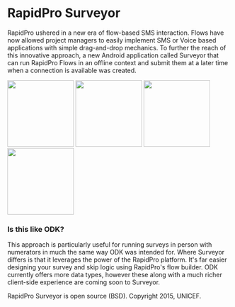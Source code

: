 # RapidPro Surveyor
RapidPro ushered in a new era of flow-based SMS interaction. Flows have now allowed project managers to easily implement SMS or Voice based applications with simple drag-and-drop mechanics. To further the reach of this innovative approach, a new Android application called Surveyor that can run RapidPro Flows in an offline context and submit them at a later time when a connection is available was created.

<img src="https://raw.githubusercontent.com/rapidpro/surveyor/master/screens/screen_download.png" width="150">
<img src="https://raw.githubusercontent.com/rapidpro/surveyor/master/screens/screen_list.png" width="150">
<img src="https://raw.githubusercontent.com/rapidpro/surveyor/master/screens/screen_flow_details.png" width="150">
<img src="https://raw.githubusercontent.com/rapidpro/surveyor/master/screens/screen_flow.png" width="150">

### Is this like ODK?
This approach is particularly useful for running surveys in person with numerators in much the same way ODK was intended for. Where Surveyor differs is that it leverages the power of the RapidPro platform. It's far easier designing your survey and skip logic using RapidPro's flow builder. ODK currently offers more data types, however these along with a much richer client-side experience are coming soon to Surveyor.

RapidPro Surveyor is open source (BSD). Copyright 2015, UNICEF.

